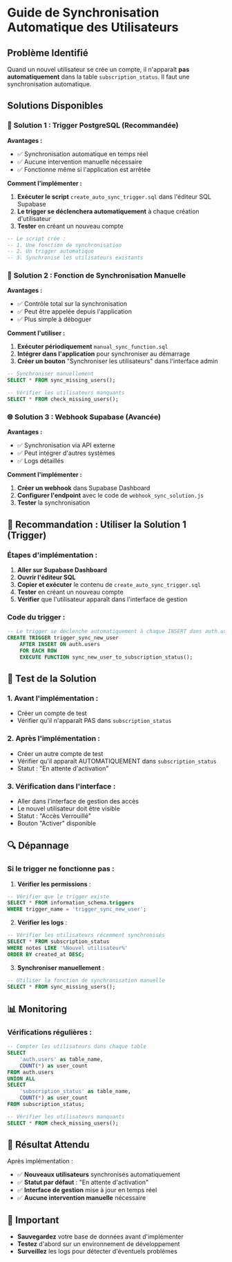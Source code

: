 # Guide de Synchronisation Automatique des Utilisateurs

## Problème Identifié

Quand un nouvel utilisateur se crée un compte, il n'apparaît **pas automatiquement** dans la table `subscription_status`. Il faut une synchronisation automatique.

## Solutions Disponibles

### 🚀 **Solution 1 : Trigger PostgreSQL (Recommandée)**

**Avantages :**
- ✅ Synchronisation automatique en temps réel
- ✅ Aucune intervention manuelle nécessaire
- ✅ Fonctionne même si l'application est arrêtée

**Comment l'implémenter :**

1. **Exécuter le script** `create_auto_sync_trigger.sql` dans l'éditeur SQL Supabase
2. **Le trigger se déclenchera automatiquement** à chaque création d'utilisateur
3. **Tester** en créant un nouveau compte

```sql
-- Le script crée :
-- 1. Une fonction de synchronisation
-- 2. Un trigger automatique
-- 3. Synchronise les utilisateurs existants
```

### 🔧 **Solution 2 : Fonction de Synchronisation Manuelle**

**Avantages :**
- ✅ Contrôle total sur la synchronisation
- ✅ Peut être appelée depuis l'application
- ✅ Plus simple à déboguer

**Comment l'utiliser :**

1. **Exécuter périodiquement** `manual_sync_function.sql`
2. **Intégrer dans l'application** pour synchroniser au démarrage
3. **Créer un bouton** "Synchroniser les utilisateurs" dans l'interface admin

```sql
-- Synchroniser manuellement
SELECT * FROM sync_missing_users();

-- Vérifier les utilisateurs manquants
SELECT * FROM check_missing_users();
```

### 🌐 **Solution 3 : Webhook Supabase (Avancée)**

**Avantages :**
- ✅ Synchronisation via API externe
- ✅ Peut intégrer d'autres systèmes
- ✅ Logs détaillés

**Comment l'implémenter :**

1. **Créer un webhook** dans Supabase Dashboard
2. **Configurer l'endpoint** avec le code de `webhook_sync_solution.js`
3. **Tester** la synchronisation

## 🎯 **Recommandation : Utiliser la Solution 1 (Trigger)**

### Étapes d'implémentation :

1. **Aller sur Supabase Dashboard**
2. **Ouvrir l'éditeur SQL**
3. **Copier et exécuter** le contenu de `create_auto_sync_trigger.sql`
4. **Tester** en créant un nouveau compte
5. **Vérifier** que l'utilisateur apparaît dans l'interface de gestion

### Code du trigger :

```sql
-- Le trigger se déclenche automatiquement à chaque INSERT dans auth.users
CREATE TRIGGER trigger_sync_new_user
    AFTER INSERT ON auth.users
    FOR EACH ROW
    EXECUTE FUNCTION sync_new_user_to_subscription_status();
```

## 🧪 **Test de la Solution**

### 1. **Avant l'implémentation :**
- Créer un compte de test
- Vérifier qu'il n'apparaît PAS dans `subscription_status`

### 2. **Après l'implémentation :**
- Créer un autre compte de test
- Vérifier qu'il apparaît AUTOMATIQUEMENT dans `subscription_status`
- Statut : "En attente d'activation"

### 3. **Vérification dans l'interface :**
- Aller dans l'interface de gestion des accès
- Le nouvel utilisateur doit être visible
- Statut : "Accès Verrouillé"
- Bouton "Activer" disponible

## 🔍 **Dépannage**

### Si le trigger ne fonctionne pas :

1. **Vérifier les permissions** :
```sql
-- Vérifier que le trigger existe
SELECT * FROM information_schema.triggers 
WHERE trigger_name = 'trigger_sync_new_user';
```

2. **Vérifier les logs** :
```sql
-- Vérifier les utilisateurs récemment synchronisés
SELECT * FROM subscription_status 
WHERE notes LIKE '%Nouvel utilisateur%'
ORDER BY created_at DESC;
```

3. **Synchroniser manuellement** :
```sql
-- Utiliser la fonction de synchronisation manuelle
SELECT * FROM sync_missing_users();
```

## 📊 **Monitoring**

### Vérifications régulières :

```sql
-- Compter les utilisateurs dans chaque table
SELECT 
    'auth.users' as table_name,
    COUNT(*) as user_count
FROM auth.users
UNION ALL
SELECT 
    'subscription_status' as table_name,
    COUNT(*) as user_count
FROM subscription_status;

-- Vérifier les utilisateurs manquants
SELECT * FROM check_missing_users();
```

## 🎉 **Résultat Attendu**

Après implémentation :

- ✅ **Nouveaux utilisateurs** synchronisés automatiquement
- ✅ **Statut par défaut** : "En attente d'activation"
- ✅ **Interface de gestion** mise à jour en temps réel
- ✅ **Aucune intervention manuelle** nécessaire

## 🚨 **Important**

- **Sauvegardez** votre base de données avant d'implémenter
- **Testez** d'abord sur un environnement de développement
- **Surveillez** les logs pour détecter d'éventuels problèmes










